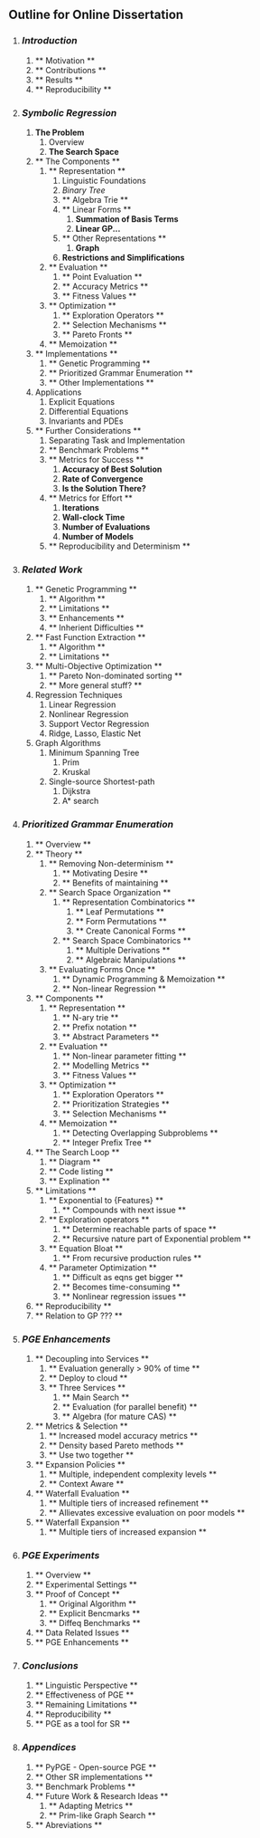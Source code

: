 Outline for Online Dissertation
-------------------------------


1. ### *Introduction*
    1. ** Motivation **
    1. ** Contributions **
    1. ** Results **
    1. ** Reproducibility **

1. ### *Symbolic Regression*
    1. **The Problem**
        1. Overview
        1. **The Search Space**
    1. ** The Components **
        1. ** Representation **
            1. Linguistic Foundations
            1.   *Binary Tree*
            1. ** Algebra Trie **
            1. ** Linear Forms **
                1. **Summation of Basis Terms**
                1. **Linear GP...**
            1. ** Other Representations **
                1. **Graph**
            1. **Restrictions and Simplifications**
        1. ** Evaluation **
            1. ** Point Evaluation **
            1. ** Accuracy Metrics **
            1. ** Fitness Values **
        1. ** Optimization **
            1. ** Exploration Operators **
            1. ** Selection Mechanisms **
            1. ** Pareto Fronts **
        1. ** Memoization **
    1. ** Implementations **
        1. ** Genetic Programming **
        1. ** Prioritized Grammar Enumeration **
        1. ** Other Implementations **
    1. Applications
        1. Explicit Equations
        1. Differential Equations
        1. Invariants and PDEs
    1. ** Further Considerations **
        1. Separating Task and Implementation
        1. ** Benchmark Problems **
        1. ** Metrics for Success **
            1. **Accuracy of Best Solution**
            1. **Rate of Convergence**
            1. **Is the Solution There?**
        1. ** Metrics for Effort **
            1. **Iterations**
            1. **Wall-clock Time**
            1. **Number of Evaluations**
            1. **Number of Models**
        1. ** Reproducibility and Determinism **

1. ### *Related Work*
    1. ** Genetic Programming **
        1. ** Algorithm **
        1. ** Limitations **
        1. ** Enhancements **
        1. ** Inherient Difficulties **
    1. ** Fast Function Extraction **
        1. ** Algorithm **
        1. ** Limitations **
    1. ** Multi-Objective Optimization **
        1. ** Pareto Non-dominated sorting **
        1. ** More general stuff? **
    1. Regression Techniques
        1. Linear Regression
        1. Nonlinear Regression
        1. Support Vector Regression
        1. Ridge, Lasso, Elastic Net
    1. Graph Algorithms
        1. Minimum Spanning Tree
            1. Prim
            1. Kruskal
        1. Single-source Shortest-path
            1. Dijkstra
            1. A\* search

1. ### *Prioritized Grammar Enumeration*
    1. ** Overview **
    1. ** Theory **
        1. ** Removing Non-determinism **
            1. ** Motivating Desire **
            1. ** Benefits of maintaining **
        1. ** Search Space Organization **
            1. ** Representation Combinatorics **
                1. ** Leaf Permutations **
                1. ** Form Permutations **
                1. ** Create Canonical Forms **
            1. ** Search Space Combinatorics **
                1. ** Multiple Derivations **
                1. ** Algebraic Manipulations **
        1. ** Evaluating Forms Once **
            1. ** Dynamic Programming & Memoization **
            1. ** Non-linear Regression **
    1. ** Components **
        1. ** Representation **
            1. ** N-ary trie **
            1. ** Prefix notation **
            1. ** Abstract Parameters **
        1. ** Evaluation **
            1. ** Non-linear parameter fitting **
            1. ** Modelling Metrics **
            1. ** Fitness Values **
        1. ** Optimization **
            1. ** Exploration Operators **
            1. ** Prioritization Strategies **
            1. ** Selection Mechanisms **
        1. ** Memoization **
            1. ** Detecting Overlapping Subproblems **
            1. ** Integer Prefix Tree **
    1. ** The Search Loop **
        1. ** Diagram **
        1. ** Code listing **
        1. ** Explination **
    1. ** Limitations **
        1. ** Exponential to {Features} **
            1. ** Compounds with next issue **
        1. ** Exploration operators **
            1. ** Determine reachable parts of space **
            1. ** Recursive nature part of Exponential problem **
        1. ** Equation Bloat **
            1. ** From recursive production rules **
        1. ** Parameter Optimization **
            1. ** Difficult as eqns get bigger **
            1. ** Becomes time-consuming **
            1. ** Nonlinear regression issues **
    1. ** Reproducibility **
    1. ** Relation to GP ??? **

1. ### *PGE Enhancements*
    1. ** Decoupling into Services **
        1. ** Evaluation generally > 90% of time **
        1. ** Deploy to cloud **
        1. ** Three Services **
            1. ** Main Search **
            1. ** Evaluation (for parallel benefit) **
            1. ** Algebra (for mature CAS) **
    1. ** Metrics & Selection **
        1. ** Increased model accuracy metrics **
        1. ** Density based Pareto methods **
        1. ** Use two together **
    1. ** Expansion Policies **
        1. ** Multiple, independent complexity levels **
        1. ** Context Aware **
    1. ** Waterfall Evaluation **
        1. ** Multiple tiers of increased refinement **
        1. ** Allievates excessive evaluation on poor models **
    1. ** Waterfall Expansion **
        1. ** Multiple tiers of increased expansion **

1. ### *PGE Experiments*
    1. ** Overview **
    1. ** Experimental Settings **
    1. ** Proof of Concept **
        1. ** Original Algorithm **
        1. ** Explicit Bencmarks **
        1. ** Diffeq Benchmarks **
    1. ** Data Related Issues **
    1. ** PGE Enhancements **

1. ### *Conclusions*
    1. ** Linguistic Perspective **
    1. ** Effectiveness of PGE **
    1. ** Remaining Limitations **
    1. ** Reproducibility **
    1. ** PGE as a tool for SR **

1. ### *Appendices*
    1. ** PyPGE - Open-source PGE **
    1. ** Other SR implementations **
    1. ** Benchmark Problems **
    1. ** Future Work & Research Ideas **
        1. ** Adapting Metrics **
        1. ** Prim-like Graph Search **
    1. ** Abreviations **
